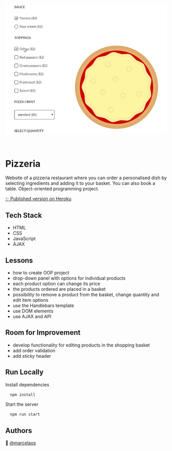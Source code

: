 

<p align="center">
<img src="src/images/pizza_gif.gif" title="pizza" alt="pizza"></a>
</p>
<br>
  
# Pizzeria

Website of a pizzeria restaurant where you can order a personalised dish by selecting ingredients and adding it to your basket. You can also book a table. Object-oriented programming project.

[:sparkles: Published version on Heroku](https://thawing-forest-64372.herokuapp.com/)
## Tech Stack

* HTML
* CSS
* JavaScript
* AJAX

  
## Lessons

* how to create OOP project
* drop-down panel with options for individual products
* each product option can change its price
* the products ordered are placed in a basket
* possibility to remove a product from the basket, change quantity and edit item options
* use the Handlebars template
* use DOM elements
* use AJAX and API

## Room for Improvement

* develop functionality for editing products in the shopping basket
* add order validation
* add *sticky* header 

  
## Run Locally

Install dependencies

```bash
  npm install
```

Start the server

```bash
  npm run start
```

  
## Authors

:woman: [@marcelaos](https://github.com/marcela-os)

  